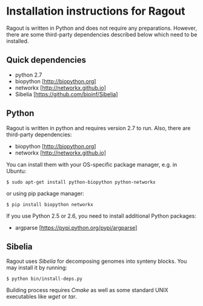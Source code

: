 Installation instructions for Ragout
====================================

Ragout is written in Python and does not require any preparations.
However, there are some third-party dependencies described below
which need to be installed.

Quick dependencies
------------------

* python 2.7
* biopython [http://biopython.org]
* networkx [http://networkx.github.io]
* Sibelia [https://github.com/bioinf/Sibelia]

Python
------

Ragout is written in python and requires version 2.7 to run.
Also, there are third-party dependencies:

* biopython [http://biopython.org]
* networkx [http://networkx.github.io]

You can install them with your OS-specific package manager,
e.g. in Ubuntu:

	$ sudo apt-get install python-biopython python-networkx

or using pip package manager:

	$ pip install biopython networkx

If you use Python 2.5 or 2.6, you need to install additional Python
packages:

* argparse [https://pypi.python.org/pypi/argparse]

Sibelia
-------

Ragout uses *Sibelia* for decomposing genomes into synteny blocks.
You may install it by running:

	$ python bin/install-deps.py

Building process requires *Cmake* as well as some standard UNIX
executables like *wget* or *tar*.
